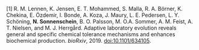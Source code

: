 
[1] R\. M\. Lennen, K\. Jensen, E\. T\. Mohammed, S\. Malla, R\. A\. Börner, K\. Chekina, E\. Özdemir, I\. Bonde, A\. Koza, J\. Maury, L\. E\. Pedersen, L\. Y\. Schöning, **N. Sonnenschein**, B\. O\. Palsson, M\. O\.A\. Sommer, A\. M\. Feist, A\. T\. Nielsen, and M\. J\. Herrgård\.
Adaptive laboratory evolution reveals general and specific chemical tolerance mechanisms and enhances biochemical production\.
*bioRxiv*, 2019\.
[doi:10\.1101/634105](https://doi.org/10.1101/634105)\.  

